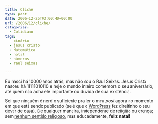```yaml
---
title: Clichê
type: post
date: 2006-12-25T03:00:40+00:00
url: /2006/12/cliche/
categorias:
  - Cotidiano
tags:
  - binário
  - jesus cristo
  - Matemática
  - natal
  - números
  - raul seixas

---
```

Eu nasci há 10000 anos atrás, mas não sou o Raul Seixas. Jesus Cristo nasceu há 11111010110 e hoje o mundo inteiro comemora o seu aniversário, até quem não acha ele importante ou duvida de sua existência.

Sei que ninguém é nerd o suficiente pra ler o meu _post_ agora no momento em que está sendo publicado (se é que o [WordPress][1] fez direitinho o seu dever de casa). De qualquer maneira, independente de religião ou crença; sem [nenhum sentido religioso][2], mas educadamente, **feliz natal!**

 [1]: http://www.wordpress.org/
 [2]: http://malvicioso.com/2006/12/21/natal-festa-crista/

